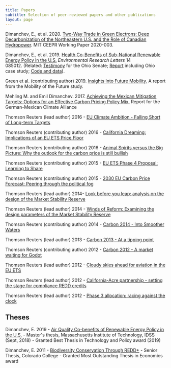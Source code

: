 ```yaml
---
title: Papers
subtitle: Selection of peer-reviewed papers and other publications
layout: page
---
```


Dimanchev, E., et al. 2020. [Two-Way Trade in Green Electrons: Deep Decarbonization of the Northeastern U.S. and the Role of Canadian Hydropower](http://ceepr.mit.edu/publications/working-papers/719). MIT CEEPR Working Paper 2020-003.

Dimanchev, E., et al. 2019. [Health Co-Benefits of Sub-National Renewable Energy Policy in the U.S.](https://iopscience.iop.org/article/10.1088/1748-9326/ab31d9) *Environmental Research Letters* 14 085012. (Related: [Testimony](http://search-prod.lis.state.oh.us/cm_pub_api/api/unwrap/chamber/133rd_ga/ready_for_publication/committee_docs/cmte_s_energy_pu_1/testimony/cmte_s_energy_pu_1_2019-06-19-0800_742/testimonyemildimanchevmit.pdf) for the Ohio Senate; [Report](https://globalchange.mit.edu/publication/17278) including Ohio case study; [Code and data](https://doi.org/10.5281/zenodo.3605637)).

Green et al. (contributing author) 2019. [Insights Into Future Mobility.](http://energy.mit.edu/research/mobilityofthefuture/) A report from the Mobility of the Future study.

Mehling M. and Emil Dimanchev. 2017. [Achieving the Mexican Mitigation Targets: Options for an Effective Carbon Pricing Policy Mix.](https://www.giz.de/en/downloads/giz2019-EN-Achieving-Mexican-Mitigation-Targets.pdf) Report for the German-Mexican Climate Alliance

Thomson Reuters (lead author) 2016 - [EU Climate Ambition - Falling Short of Long-term Targets](https://www.dropbox.com/s/myukagu9e6m1u6a/EU%20Climate%20Ambition%20-%20Falling%20Short%20of%20Long-term%20Targets.pdf?dl=0) 

Thomson Reuters (contributing author) 2016 - [California Dreaming: Implications of an EU ETS Price Floor](https://www.dropbox.com/s/y78glqnwphhofl1/California%20Dreaming%20-%20Implications%20of%20an%20EU%20ETS%20price%20floor.pdf?dl=0)

Thomson Reuters (contributing author) 2016 - [Animal Spirits versus the Big Picture: Why the outlook for the carbon price is still bullish](https://emildimantchev.files.wordpress.com/2017/05/animal-spirits-versus-the-big-picture-eu-carbon-price-outlook.pdf)

Thomson Reuters (contributing author) 2015 - [EU ETS Phase 4 Proposal: Learning to Share](https://emildimantchev.files.wordpress.com/2018/03/learning-to-share-eu-ets-phase-4-proposal_.pdf)

Thomson Reuters (contributing author) 2015 - [2030 EU Carbon Price Forecast: Peering through the political fog](https://emildimantchev.files.wordpress.com/2017/07/peering-through-the-political-fog.pdf)

Thomson Reuters (lead author) 2014- [Look before you leap: analysis on the design of the Market Stability Reserve](https://www.dropbox.com/s/gn32t1errchg8v8/Look%20before%20you%20leap%20-%20MSR%20Design.pdf?dl=0)

Thomson Reuters (lead author) 2014 - [Winds of Reform: Examining the design parameters of the Market Stability Reserve](https://www.dropbox.com/s/3jsty94woblbe2t/Winds%20of%20Reform%20-%20MSR%20Design%20Parameters.pdf?dl=0)

Thomson Reuters (contributing author) 2014 - [Carbon 2014 - Into Smoother Waters](https://emildimantchev.files.wordpress.com/2016/06/carbon-market-survey-2014-into-smoother-waters.pdf)

Thomson Reuters (lead author) 2013 - [Carbon 2013 - At a tipping point](https://emildimantchev.files.wordpress.com/2016/06/carbon-2013-at-a-tipping-point.pdf)

Thomson Reuters (contributing author) 2012 - [Carbon 2012 - A market waiting for Godot](https://emildimantchev.files.wordpress.com/2017/04/carbon_2012.pdf)

Thomson Reuters (lead author) 2012 - [Cloudy skies ahead for aviation in the EU ETS](https://emildimantchev.files.wordpress.com/2016/10/point-carbon-analysis.pdf)

Thomson Reuters (lead author) 2012 - [California-Acre partnership - setting the stage for compliance REDD credits](https://emildimantchev.files.wordpress.com/2017/03/1-1909008redd-cma-2012.pdf)

Thomson Reuters (lead author) 2012 - [Phase 3 allocation: racing against the clock](https://emildimantchev.files.wordpress.com/2017/09/phase-3_racing-against-the-clock.pdf)

## Theses

Dimanchev, E. 2019 - [Air Quality Co-benefits of Renewable Energy Policy in the U.S.](https://globalchange.mit.edu/publication/17130) - Master's thesis, Massachusetts Institute of Technology, IDSS (Sept, 2018) - Granted Best Thesis in Technology and Policy award (2019)

Dimanchev, E. 2011 - [Biodiversity Conservation Through REDD+](https://emildimantchev.files.wordpress.com/2016/06/biodiversity-conservation-through-redd.pdf) - Senior Thesis, Colorado College - Granted Most Outstanding Thesis in Economics award
